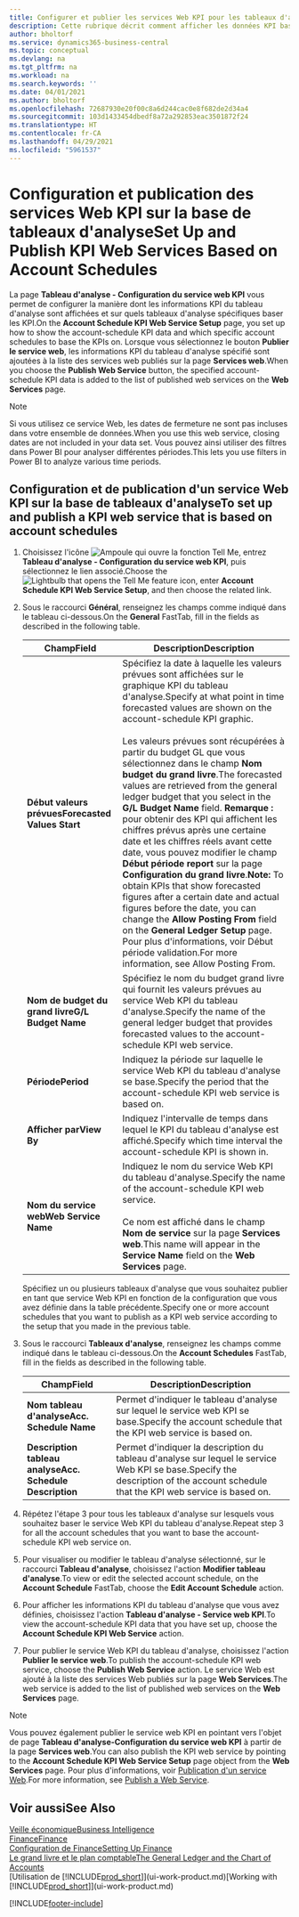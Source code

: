```yaml
---
title: Configurer et publier les services Web KPI pour les tableaux d'analyse | Microsoft Docs
description: Cette rubrique décrit comment afficher les données KPI basées sur des tableaux d'analyse spécifiques.
author: bholtorf
ms.service: dynamics365-business-central
ms.topic: conceptual
ms.devlang: na
ms.tgt_pltfrm: na
ms.workload: na
ms.search.keywords: ''
ms.date: 04/01/2021
ms.author: bholtorf
ms.openlocfilehash: 72687930e20f00c8a6d244cac0e8f682de2d34a4
ms.sourcegitcommit: 103d1433454dbedf8a72a292853eac3501872f24
ms.translationtype: HT
ms.contentlocale: fr-CA
ms.lasthandoff: 04/29/2021
ms.locfileid: "5961537"
---
```

# <a name="set-up-and-publish-kpi-web-services-based-on-account-schedules"></a><span data-ttu-id="26646-103">Configuration et publication des services Web KPI sur la base de tableaux d'analyse</span><span class="sxs-lookup"><span data-stu-id="26646-103">Set Up and Publish KPI Web Services Based on Account Schedules</span></span>
<span data-ttu-id="26646-104">La page **Tableau d'analyse - Configuration du service web KPI** vous permet de configurer la manière dont les informations KPI du tableau d'analyse sont affichées et sur quels tableaux d'analyse spécifiques baser les KPI.</span><span class="sxs-lookup"><span data-stu-id="26646-104">On the **Account Schedule KPI Web Service Setup** page, you set up how to show the account-schedule KPI data and which specific account schedules to base the KPIs on.</span></span> <span data-ttu-id="26646-105">Lorsque vous sélectionnez le bouton **Publier le service web**, les informations KPI du tableau d'analyse spécifié sont ajoutées à la liste des services web publiés sur la page **Services web**.</span><span class="sxs-lookup"><span data-stu-id="26646-105">When you choose the **Publish Web Service** button, the specified account-schedule KPI data is added to the list of published web services on the **Web Services** page.</span></span>  

> [!NOTE]
> <span data-ttu-id="26646-106">Si vous utilisez ce service Web, les dates de fermeture ne sont pas incluses dans votre ensemble de données.</span><span class="sxs-lookup"><span data-stu-id="26646-106">When you use this web service, closing dates are not included in your data set.</span></span> <span data-ttu-id="26646-107">Vous pouvez ainsi utiliser des filtres dans Power BI pour analyser différentes périodes.</span><span class="sxs-lookup"><span data-stu-id="26646-107">This lets you use filters in Power BI to analyze various time periods.</span></span>

## <a name="to-set-up-and-publish-a-kpi-web-service-that-is-based-on-account-schedules"></a><span data-ttu-id="26646-108">Configuration et de publication d'un service Web KPI sur la base de tableaux d'analyse</span><span class="sxs-lookup"><span data-stu-id="26646-108">To set up and publish a KPI web service that is based on account schedules</span></span>  
1.  <span data-ttu-id="26646-109">Choisissez l'icône ![Ampoule qui ouvre la fonction Tell Me](media/ui-search/search_small.png "Dites-moi ce que vous voulez faire"), entrez **Tableau d'analyse - Configuration du service web KPI**, puis sélectionnez le lien associé.</span><span class="sxs-lookup"><span data-stu-id="26646-109">Choose the ![Lightbulb that opens the Tell Me feature](media/ui-search/search_small.png "Tell me what you want to do") icon, enter **Account Schedule KPI Web Service Setup**, and then choose the related link.</span></span>  
2.  <span data-ttu-id="26646-110">Sous le raccourci **Général**, renseignez les champs comme indiqué dans le tableau ci-dessous.</span><span class="sxs-lookup"><span data-stu-id="26646-110">On the **General** FastTab, fill in the fields as described in the following table.</span></span>  

    |<span data-ttu-id="26646-111">Champ</span><span class="sxs-lookup"><span data-stu-id="26646-111">Field</span></span>|<span data-ttu-id="26646-112">Description</span><span class="sxs-lookup"><span data-stu-id="26646-112">Description</span></span>|  
    |---------------------------------|---------------------------------------|  
    |<span data-ttu-id="26646-113">**Début valeurs prévues**</span><span class="sxs-lookup"><span data-stu-id="26646-113">**Forecasted Values Start**</span></span>|<span data-ttu-id="26646-114">Spécifiez la date à laquelle les valeurs prévues sont affichées sur le graphique KPI du tableau d'analyse.</span><span class="sxs-lookup"><span data-stu-id="26646-114">Specify at what point in time forecasted values are shown on the account-schedule KPI graphic.</span></span><br /><br /> <span data-ttu-id="26646-115">Les valeurs prévues sont récupérées à partir du budget GL que vous sélectionnez dans le champ **Nom budget du grand livre**.</span><span class="sxs-lookup"><span data-stu-id="26646-115">The forecasted values are retrieved from the general ledger budget that you select in the **G/L Budget Name** field.</span></span> <span data-ttu-id="26646-116">**Remarque :** pour obtenir des KPI qui affichent les chiffres prévus après une certaine date et les chiffres réels avant cette date, vous pouvez modifier le champ **Début période report** sur la page **Configuration du grand livre**.</span><span class="sxs-lookup"><span data-stu-id="26646-116">**Note:**  To obtain KPIs that show forecasted figures after a certain date and actual figures before the date, you can change the **Allow Posting From** field on the **General Ledger Setup** page.</span></span> <span data-ttu-id="26646-117">Pour plus d'informations, voir Début période validation.</span><span class="sxs-lookup"><span data-stu-id="26646-117">For more information, see Allow Posting From.</span></span>|  
    |<span data-ttu-id="26646-118">**Nom de budget du grand livre**</span><span class="sxs-lookup"><span data-stu-id="26646-118">**G/L Budget Name**</span></span>|<span data-ttu-id="26646-119">Spécifiez le nom du budget grand livre qui fournit les valeurs prévues au service Web KPI du tableau d'analyse.</span><span class="sxs-lookup"><span data-stu-id="26646-119">Specify the name of the general ledger budget that provides forecasted values to the account-schedule KPI web service.</span></span>|  
    |<span data-ttu-id="26646-120">**Période**</span><span class="sxs-lookup"><span data-stu-id="26646-120">**Period**</span></span>|<span data-ttu-id="26646-121">Indiquez la période sur laquelle le service Web KPI du tableau d'analyse se base.</span><span class="sxs-lookup"><span data-stu-id="26646-121">Specify the period that the account-schedule KPI web service is based on.</span></span>|  
    |<span data-ttu-id="26646-122">**Afficher par**</span><span class="sxs-lookup"><span data-stu-id="26646-122">**View By**</span></span>|<span data-ttu-id="26646-123">Indiquez l'intervalle de temps dans lequel le KPI du tableau d'analyse est affiché.</span><span class="sxs-lookup"><span data-stu-id="26646-123">Specify which time interval the account-schedule KPI is shown in.</span></span>|  
    |<span data-ttu-id="26646-124">**Nom du service web**</span><span class="sxs-lookup"><span data-stu-id="26646-124">**Web Service Name**</span></span>|<span data-ttu-id="26646-125">Indiquez le nom du service Web KPI du tableau d'analyse.</span><span class="sxs-lookup"><span data-stu-id="26646-125">Specify the name of the account-schedule KPI web service.</span></span><br /><br /> <span data-ttu-id="26646-126">Ce nom est affiché dans le champ **Nom de service** sur la page **Services web**.</span><span class="sxs-lookup"><span data-stu-id="26646-126">This name will appear in the **Service Name** field on the **Web Services** page.</span></span>|  

    <span data-ttu-id="26646-127">Spécifiez un ou plusieurs tableaux d'analyse que vous souhaitez publier en tant que service Web KPI en fonction de la configuration que vous avez définie dans la table précédente.</span><span class="sxs-lookup"><span data-stu-id="26646-127">Specify one or more account schedules that you want to publish as a KPI web service according to the setup that you made in the previous table.</span></span>  

3.  <span data-ttu-id="26646-128">Sous le raccourci **Tableaux d'analyse**, renseignez les champs comme indiqué dans le tableau ci-dessous.</span><span class="sxs-lookup"><span data-stu-id="26646-128">On the **Account Schedules** FastTab, fill in the fields as described in the following table.</span></span>  

    |<span data-ttu-id="26646-129">Champ</span><span class="sxs-lookup"><span data-stu-id="26646-129">Field</span></span>|<span data-ttu-id="26646-130">Description</span><span class="sxs-lookup"><span data-stu-id="26646-130">Description</span></span>|  
    |---------------------------------|---------------------------------------|  
    |<span data-ttu-id="26646-131">**Nom tableau d'analyse**</span><span class="sxs-lookup"><span data-stu-id="26646-131">**Acc. Schedule Name**</span></span>|<span data-ttu-id="26646-132">Permet d'indiquer le tableau d'analyse sur lequel le service web KPI se base.</span><span class="sxs-lookup"><span data-stu-id="26646-132">Specify the account schedule that the KPI web service is based on.</span></span>|  
    |<span data-ttu-id="26646-133">**Description tableau analyse**</span><span class="sxs-lookup"><span data-stu-id="26646-133">**Acc. Schedule Description**</span></span>|<span data-ttu-id="26646-134">Permet d'indiquer la description du tableau d'analyse sur lequel le service Web KPI se base.</span><span class="sxs-lookup"><span data-stu-id="26646-134">Specify the description of the account schedule that the KPI web service is based on.</span></span>|  

4.  <span data-ttu-id="26646-135">Répétez l'étape 3 pour tous les tableaux d'analyse sur lesquels vous souhaitez baser le service Web KPI du tableau d'analyse.</span><span class="sxs-lookup"><span data-stu-id="26646-135">Repeat step 3 for all the account schedules that you want to base the account-schedule KPI web service on.</span></span>  
5.  <span data-ttu-id="26646-136">Pour visualiser ou modifier le tableau d'analyse sélectionné, sur le raccourci **Tableau d'analyse**, choisissez l'action **Modifier tableau d'analyse**.</span><span class="sxs-lookup"><span data-stu-id="26646-136">To view or edit the selected account schedule, on the **Account Schedule** FastTab, choose the **Edit Account Schedule** action.</span></span>  
6.  <span data-ttu-id="26646-137">Pour afficher les informations KPI du tableau d'analyse que vous avez définies, choisissez l'action **Tableau d'analyse - Service web KPI**.</span><span class="sxs-lookup"><span data-stu-id="26646-137">To view the account-schedule KPI data that you have set up, choose the **Account Schedule KPI Web Service** action.</span></span>  
7.  <span data-ttu-id="26646-138">Pour publier le service Web KPI du tableau d'analyse, choisissez l'action **Publier le service web**.</span><span class="sxs-lookup"><span data-stu-id="26646-138">To publish the account-schedule KPI web service, choose the **Publish Web Service** action.</span></span> <span data-ttu-id="26646-139">Le service Web est ajouté à la liste des services Web publiés sur la page **Web Services**.</span><span class="sxs-lookup"><span data-stu-id="26646-139">The web service is added to the list of published web services on the **Web Services** page.</span></span>  

> [!NOTE]  
>  <span data-ttu-id="26646-140">Vous pouvez également publier le service web KPI en pointant vers l'objet de page **Tableau d'analyse-Configuration du service web KPI** à partir de la page **Services web**.</span><span class="sxs-lookup"><span data-stu-id="26646-140">You can also publish the KPI web service by pointing to the **Account Schedule KPI Web Service Setup** page object from the **Web Services** page.</span></span> <span data-ttu-id="26646-141">Pour plus d'informations, voir [Publication d'un service Web](across-how-publish-web-service.md).</span><span class="sxs-lookup"><span data-stu-id="26646-141">For more information, see [Publish a Web Service](across-how-publish-web-service.md).</span></span>  

## <a name="see-also"></a><span data-ttu-id="26646-142">Voir aussi</span><span class="sxs-lookup"><span data-stu-id="26646-142">See Also</span></span>  
[<span data-ttu-id="26646-143">Veille économique</span><span class="sxs-lookup"><span data-stu-id="26646-143">Business Intelligence</span></span>](bi.md)  
[<span data-ttu-id="26646-144">Finance</span><span class="sxs-lookup"><span data-stu-id="26646-144">Finance</span></span>](finance.md)  
[<span data-ttu-id="26646-145">Configuration de Finance</span><span class="sxs-lookup"><span data-stu-id="26646-145">Setting Up Finance</span></span>](finance-setup-finance.md)  
[<span data-ttu-id="26646-146">Le grand livre et le plan comptable</span><span class="sxs-lookup"><span data-stu-id="26646-146">The General Ledger and the Chart of Accounts</span></span>](finance-general-ledger.md)  
<span data-ttu-id="26646-147">[Utilisation de [!INCLUDE[prod_short](includes/prod_short.md)]](ui-work-product.md)</span><span class="sxs-lookup"><span data-stu-id="26646-147">[Working with [!INCLUDE[prod_short](includes/prod_short.md)]](ui-work-product.md)</span></span>


[!INCLUDE[footer-include](includes/footer-banner.md)]